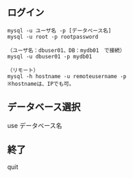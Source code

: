 ## ログイン
```
mysql -u ユーザ名 -p [データベース名]
mysql -u root -p rootpassword

（ユーザ名：dbuser01、DB：mydb01　で接続）
mysql -u dbuser01 -p mydb01

（リモート）
mysql -h hostname -u remoteusername -p
※hostnameは、IPでも可。
```
## データベース選択
use データベース名

## 終了
quit